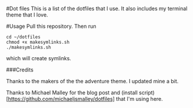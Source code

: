 #Dot files
This is a list of the dotfiles that I use.  It also includes my terminal theme that I love.

#Usage 
Pull this repository.  Then run 
```
cd ~/dotfiles
chmod +x makesymlinks.sh
./makesymlinks.sh
```
which will create symlinks.

###Credits

Thanks to the makers of the the adventure theme.  I updated mine a bit.

Thanks to Michael Malley for the blog post and (install script)[https://github.com/michaeljsmalley/dotfiles] that I'm using here.

